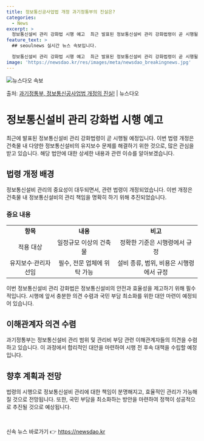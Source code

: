 ```yaml
---
title: 정보통신공사업법 개정 과기정통부의 진실은?
categories:
  - News
excerpt: >
  정보통신설비 관리 강화법 시행 예고  최근 발표된 정보통신설비 관리 강화법령이 곧 시행될 예정입니다. 이번 …
feature_text: >
  ## seoulnews 실시간 뉴스 속보입니다.

  정보통신설비 관리 강화법 시행 예고  최근 발표된 정보통신설비 관리 강화법령이 곧 시행될 예정입니다. 이번 …
image: 'https://newsdao.kr/res/images/meta/newsdao_breakingnews.jpg'
---
```


![뉴스다오 속보](https://newsdao.kr/res/images/meta/newsdao_breakingnews.jpg)

<p>출처: <a href="https://newsdao.kr/4583" rel="dofollow">과기정통부, 정보통신공사업법 개정의 진실!</a> | 뉴스다오</p>

<h1>정보통신설비 관리 강화법 시행 예고</h1>
<p data-ke-size="size16">최근에 발표된 정보통신설비 관리 강화법령이 곧 시행될 예정입니다. 이번 법령 개정은 건축물 내 다양한 정보통신설비의 유지보수 문제를 해결하기 위한 것으로, 많은 관심을 받고 있습니다. 해당 법안에 대한 상세한 내용과 관련 이슈를 알아보겠습니다.</p>

<h2>법령 개정 배경</h2>
<p data-ke-size="size16">정보통신설비 관리의 중요성이 대두되면서, 관련 법령이 개정되었습니다. 이번 개정은 건축물 내 정보통신설비의 관리 책임을 명확히 하기 위해 추진되었습니다.</p>

<h3>중요 내용</h3>
<table>
	<tr>
		<td style="text-align: center; height: 17px;"><b>항목</b></td>
		<td style="text-align: center; height: 17px;"><b>내용</b></td>
		<td style="text-align: center; height: 17px;"><b>비고</b></td>
	</tr>
	<tr>
		<td style="text-align: center; height: 17px;">적용 대상</td>
		<td style="text-align: center; height: 17px;">일정규모 이상의 건축물</td>
		<td style="text-align: center; height: 17px;">정확한 기준은 시행령에서 규정</td>
	</tr>
	<tr>
		<td style="text-align: center; height: 17px;">유지보수·관리자 선임</td>
		<td style="text-align: center; height: 17px;">필수, 전문 업체에 위탁 가능</td>
		<td style="text-align: center; height: 17px;">설비 종류, 범위, 비용은 시행령에서 규정</td>
	</tr>
</table>
<p data-ke-size="size16">이번 정보통신설비 관리 강화법은 정보통신설비의 안전과 효율성을 제고하기 위해 필수적입니다. 시행에 앞서 충분한 의견 수렴과 국민 부담 최소화를 위한 대안 마련이 예정되어 있습니다.</p>

<h2>이해관계자 의견 수렴</h2>
<p data-ke-size="size16">과기정통부는 정보통신설비 관리 범위 및 관리비 부담 관련 이해관계자들의 의견을 수렴하고 있습니다. 이 과정에서 합리적인 대안을 마련하여 시행 전 후속 대책을 수립할 예정입니다.</p>

<h2>향후 계획과 전망</h2>
<p data-ke-size="size16">법령의 시행으로 정보통신설비 관리에 대한 책임이 분명해지고, 효율적인 관리가 가능해질 것으로 전망됩니다. 또한, 국민 부담을 최소화하는 방안을 마련하여 정책이 성공적으로 추진될 것으로 예상됩니다.</p>

<p data-ke-size="size16">&nbsp;</p> 

신속 뉴스 바로가기 👉 <a href="https://newsdao.kr" rel="dofollow">https://newsdao.kr</a>


